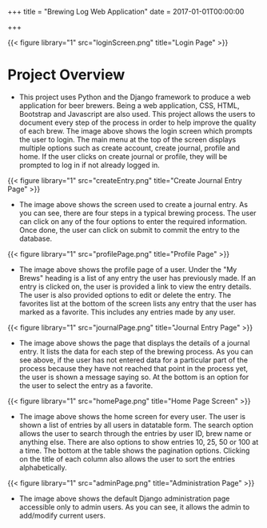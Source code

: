 +++ 
title = "Brewing Log Web Application" 
date = 2017-01-01T00:00:00

+++

{{< figure library="1" src="loginScreen.png" title="Login Page" >}}

# Project Overview
  * This project uses Python and the Django framework to produce a web application for beer brewers. Being a web application, CSS, HTML, Bootstrap and Javascript are also used. This project allows the users to document every step of the process in order to help improve the quality of each brew. The image above shows the login screen which prompts the user to login. The main menu at the top of the screen displays multiple options such as create account, create journal, profile and home. If the user clicks on create journal or profile, they will be prompted to log in if not already logged in. 

{{< figure library="1" src="createEntry.png" title="Create Journal Entry Page" >}}

  * The image above shows the screen used to create a journal entry. As you can see, there are four steps in a typical brewing process. The user can click on any of the four options to enter the required information. Once done, the user can click on submit to commit the entry to the database. 
  
{{< figure library="1" src="profilePage.png" title="Profile Page" >}}

  * The image above shows the profile page of a user. Under the "My Brews" heading is a list of any entry the user has previously made. If an entry is clicked on, the user is provided a link to view the entry details. The user is also provided options to edit or delete the entry. The favorites list at the bottom of the screen lists any entry that the user has marked as a favorite. This includes any entries made by any user. 
  
{{< figure library="1" src="journalPage.png" title="Journal Entry Page" >}}

  * The image above shows the page that displays the details of a journal entry. It lists the data for each step of the brewing process. As you can see above, if the user has not entered data for a particular part of the process because they have not reached that point in the process yet, the user is shown a message saying so. At the bottom is an option for the user to select the entry as a favorite. 
  
{{< figure library="1" src="homePage.png" title="Home Page Screen" >}}

  * The image above shows the home screen for every user. The user is shown a list of entries by all users in datatable form. The search option allows the user to search through the entries by user ID, brew name or anything else. There are also options to show entries 10, 25, 50 or 100 at a time. The bottom at the table shows the pagination options. Clicking on the title of each column also allows the user to sort the entries alphabetically. 
  
{{< figure library="1" src="adminPage.png" title="Administration Page" >}}

  * The image above shows the default Django administration page accessible only to admin users. As you can see, it allows the admin to add/modify current users. 
